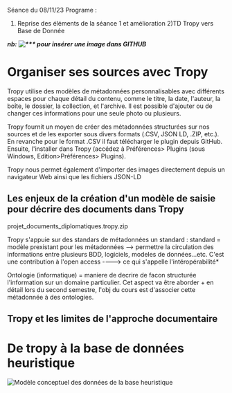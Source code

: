 Séance du 08/11/23 Programe  : 
1) Reprise des éléments de la séance 1 et amélioration
2)TD Tropy vers Base de Donnée 

***nb: ![***](chemin) pour insérer une image dans GITHUB***

# Organiser ses sources avec Tropy

  Tropy utilise des modèles de métadonnées personnalisables avec différents espaces pour chaque détail du contenu, comme le titre, la date, l'auteur, la boîte, le dossier, la collection, et l'archive. Il est possible d'ajouter ou de changer ces informations pour une seule photo ou plusieurs.

Tropy fournit un moyen de créer des métadonnées structurées sur nos sources et de les exporter sous divers formats (.CSV, JSON LD, .ZIP, etc.). En revanche pour le format .CSV il faut télécharger le plugin depuis GitHub. Ensuite, l'installer dans Tropy (accédez à Préférences> Plugins (sous Windows, Edition>Préférences> Plugins).

Tropy nous permet également d'importer des images directement depuis un navigateur Web ainsi que les fichiers JSON-LD

## Les enjeux de la création d'un modèle de saisie pour décrire des documents dans Tropy

projet_documents_diplomatiques.tropy.zip

Tropy s'appuie sur des standars de métadonnées
  un standard : 
standard = modèle prexistant pour les métadonnées --> permettre la circulation des informations entre plusieurs BDD, logiciels, modeles de données...etc.  C'est une contribution à l'open access ----> ce qui s'appelle l'intéropérabilité* 

Ontologie (informatique) = maniere de decrire de facon structurée l'information sur un domaine particulier. Cet aspect va être aborder + en détail lors du second semestre, l'obj du cours est d'associer cette métadonnée à des ontologies. 

## Tropy et les limites de l'approche documentaire

# De tropy à la base de données heuristique

![Modèle conceptuel des données de la base heuristique](fichiers/séance_02/mcd.png)
